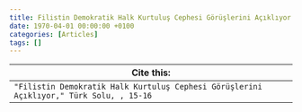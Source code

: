 ```yaml
---
title: Filistin Demokratik Halk Kurtuluş Cephesi Görüşlerini Açıklıyor
date: 1970-04-01 00:00:00 +0100
categories: [Articles]
tags: []
---
```




| Cite this:   |
|--------|
| ```"Filistin Demokratik Halk Kurtuluş Cephesi Görüşlerini Açıklıyor," Türk Solu, , 15-16```

 